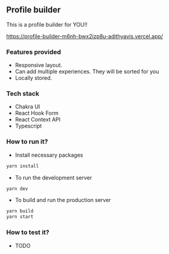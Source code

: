 ## Profile builder

This is a profile builder for YOU!!

https://profile-builder-m6nh-bwx2izp8u-adithyavis.vercel.app/

### Features provided

- Responsive layout.
- Can add multiple experiences. They will be sorted for you
- Locally stored.

### Tech stack

- Chakra UI
- React Hook Form
- React Context API
- Typescript

### How to run it?

- Install necessary packages
```bash
yarn install
```
- To run the development server
```bash
yarn dev
```
- To build and run the production server
```bash
yarn build
yarn start
```

### How to test it?

- TODO
